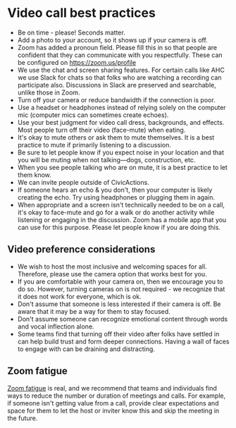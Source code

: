 # Video call best practices

- Be on time - please! Seconds matter.
- Add a photo to your account, so it shows up if your camera is off.
- Zoom has added a pronoun field. Please fill this in so that people are confident that they can communicate with you respectfully. These can be configured on https://zoom.us/profile
- We use the chat and screen sharing features. For certain calls like AHC we use Slack for chats so that folks who are watching a recording can participate also. Discussions in Slack are preserved and searchable, unlike those in Zoom.
- Turn off your camera or reduce bandwidth if the connection is poor.
- Use a headset or headphones instead of relying solely on the computer mic (computer mics can sometimes create echoes).
- Use your best judgment for video call dress, backgrounds, and effects. Most people turn off their video (face-mute) when eating.
- It's okay to mute others or ask them to mute themselves. It is a best practice to mute if primarily listening to a discussion.
- Be sure to let people know if you expect noise in your location and that you will be muting when not talking—dogs, construction, etc.
- When you see people talking who are on mute, it is a best practice to let them know.
- We can invite people outside of CivicActions.
- If someone hears an echo & you don't, then your computer is likely creating the echo. Try using headphones or plugging them in again.
- When appropriate and a screen isn't technically needed to be on a call, it's okay to face-mute and go for a walk or do another activity while listening or engaging in the discussion. Zoom has a mobile app that you can use for this purpose. Please let people know if you are doing this.

## Video preference considerations

- We wish to host the most inclusive and welcoming spaces for all. Therefore, please use the camera option that works best for you.
- If you are comfortable with your camera on, then we encourage you to do so. However, turning cameras on is not required - we recognize that it does not work for everyone, which is ok.
- Don't assume that someone is less interested if their camera is off. Be aware that it may be a way for them to stay focused.
- Don't assume someone can recognize emotional content through words and vocal inflection alone.
- Some teams find that turning off their video after folks have settled in can help build trust and form deeper connections. Having a wall of faces to engage with can be draining and distracting.

## Zoom fatigue

[Zoom fatigue](https://en.wikipedia.org/wiki/Zoom_fatigue) is real, and we recommend that teams and individuals find ways to reduce the number or duration of meetings and calls. For example, if someone isn't getting value from a call, provide clear expectations and space for them to let the host or inviter know this and skip the meeting in the future.
